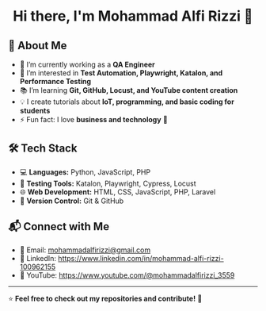 <h1 align="center">Hi there, I'm Mohammad Alfi Rizzi 👋</h1>


## 🌟 About Me
- 🔭 I’m currently working as a **QA Engineer**
- 🎯 I’m interested in **Test Automation, Playwright, Katalon, and Performance Testing**
- 📚 I’m learning **Git, GitHub, Locust, and YouTube content creation**
- 💡 I create tutorials about **IoT, programming, and basic coding for students**
- ⚡ Fun fact: I love **business and technology** 🚀

## 🛠 Tech Stack
- 💻 **Languages:** Python, JavaScript, PHP
- 🔬 **Testing Tools:** Katalon, Playwright, Cypress, Locust
- 🌐 **Web Development:** HTML, CSS, JavaScript, PHP, Laravel
- 🔧 **Version Control:** Git & GitHub


## 📬 Connect with Me
- 📧 Email: mohammadalfirizzi@gmail.com
- 💼 LinkedIn: https://www.linkedin.com/in/mohammad-alfi-rizzi-100962155
- 🎥 YouTube: https://www.youtube.com/@mohammadalfirizzi_3559

---

⭐ **Feel free to check out my repositories and contribute!** 🚀
